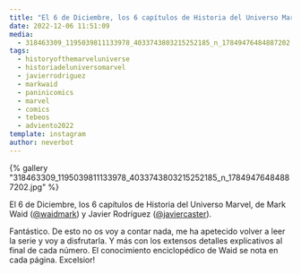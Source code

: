 ```yaml
---
title: "El 6 de Diciembre, los 6 capítulos de Historia del Universo Marvel, de Mark Waid (@waidmark) y Javier Rodríguez (@javiercaster)"
date: 2022-12-06 11:51:09
media: 
  - 318463309_1195039811133978_4033743803215252185_n_17849476484887202.jpg
tags: 
  - historyofthemarveluniverse
  - historiadeluniversomarvel
  - javierrodriguez
  - markwaid
  - paninicomics
  - marvel
  - comics
  - tebeos
  - adviento2022
template: instagram
author: neverbot
---
```


{% gallery "318463309_1195039811133978_4033743803215252185_n_17849476484887202.jpg" %}

El 6 de Diciembre, los 6 capítulos de Historia del Universo Marvel, de Mark Waid ([@waidmark](https://instagram.com/waidmark)) y Javier Rodríguez ([@javiercaster](https://instagram.com/javiercaster)).

Fantástico. De esto no os voy a contar nada, me ha apetecido volver a leer la serie y voy a disfrutarla. Y más con los extensos detalles explicativos al final de cada número. El conocimiento enciclopédico de Waid se nota en cada página. Excelsior!
